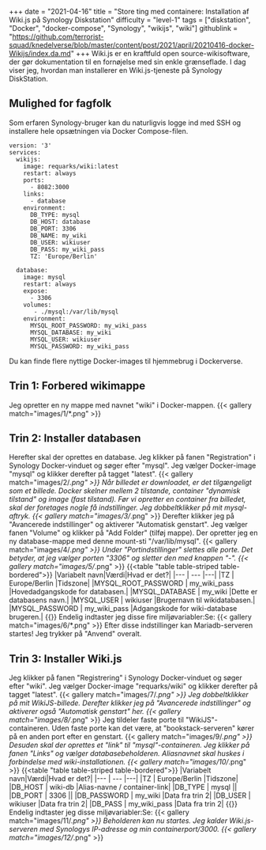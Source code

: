 +++
date = "2021-04-16"
title = "Store ting med containere: Installation af Wiki.js på Synology Diskstation"
difficulty = "level-1"
tags = ["diskstation", "Docker", "docker-compose", "Synology", "wikijs", "wiki"]
githublink = "https://github.com/terrorist-squad/knedelverse/blob/master/content/post/2021/april/20210416-docker-Wikijs/index.da.md"
+++
Wiki.js er en kraftfuld open source-wikisoftware, der gør dokumentation til en fornøjelse med sin enkle grænseflade. I dag viser jeg, hvordan man installerer en Wiki.js-tjeneste på Synology DiskStation.
## Mulighed for fagfolk
Som erfaren Synology-bruger kan du naturligvis logge ind med SSH og installere hele opsætningen via Docker Compose-filen.
```
version: '3'
services:
  wikijs:
    image: requarks/wiki:latest
    restart: always
    ports:
      - 8082:3000
    links:
      - database
    environment:
      DB_TYPE: mysql
      DB_HOST: database
      DB_PORT: 3306
      DB_NAME: my_wiki
      DB_USER: wikiuser
      DB_PASS: my_wiki_pass
      TZ: 'Europe/Berlin'

  database:
    image: mysql
    restart: always
    expose:
      - 3306
    volumes:
       - ./mysql:/var/lib/mysql
    environment:
      MYSQL_ROOT_PASSWORD: my_wiki_pass
      MYSQL_DATABASE: my_wiki
      MYSQL_USER: wikiuser
      MYSQL_PASSWORD: my_wiki_pass

```
Du kan finde flere nyttige Docker-images til hjemmebrug i Dockerverse.
## Trin 1: Forbered wikimappe
Jeg opretter en ny mappe med navnet "wiki" i Docker-mappen.
{{< gallery match="images/1/*.png" >}}

## Trin 2: Installer databasen
Herefter skal der oprettes en database. Jeg klikker på fanen "Registration" i Synology Docker-vinduet og søger efter "mysql". Jeg vælger Docker-image "mysql" og klikker derefter på tagget "latest".
{{< gallery match="images/2/*.png" >}}
Når billedet er downloadet, er det tilgængeligt som et billede. Docker skelner mellem 2 tilstande, container "dynamisk tilstand" og image (fast tilstand). Før vi opretter en container fra billedet, skal der foretages nogle få indstillinger. Jeg dobbeltklikker på mit mysql-aftryk.
{{< gallery match="images/3/*.png" >}}
Derefter klikker jeg på "Avancerede indstillinger" og aktiverer "Automatisk genstart". Jeg vælger fanen "Volume" og klikker på "Add Folder" (tilføj mappe). Der opretter jeg en ny database-mappe med denne mount-sti "/var/lib/mysql".
{{< gallery match="images/4/*.png" >}}
Under "Portindstillinger" slettes alle porte. Det betyder, at jeg vælger porten "3306" og sletter den med knappen "-".
{{< gallery match="images/5/*.png" >}}
{{<table "table table-striped table-bordered">}}
|Variabelt navn|Værdi|Hvad er det?|
|--- | --- |---|
|TZ	| Europe/Berlin |Tidszone|
|MYSQL_ROOT_PASSWORD	| my_wiki_pass |Hovedadgangskode for databasen.|
|MYSQL_DATABASE |	my_wiki |Dette er databasens navn.|
|MYSQL_USER	| wikiuser |Brugernavn til wikidatabasen.|
|MYSQL_PASSWORD |	my_wiki_pass	|Adgangskode for wiki-database brugeren.|
{{</table>}}
Endelig indtaster jeg disse fire miljøvariabler:Se:
{{< gallery match="images/6/*.png" >}}
Efter disse indstillinger kan Mariadb-serveren startes! Jeg trykker på "Anvend" overalt.
## Trin 3: Installer Wiki.js
Jeg klikker på fanen "Registrering" i Synology Docker-vinduet og søger efter "wiki". Jeg vælger Docker-image "requarks/wiki" og klikker derefter på tagget "latest".
{{< gallery match="images/7/*.png" >}}
Jeg dobbeltklikker på mit WikiJS-billede. Derefter klikker jeg på "Avancerede indstillinger" og aktiverer også "Automatisk genstart" her.
{{< gallery match="images/8/*.png" >}}
Jeg tildeler faste porte til "WikiJS"-containeren. Uden faste porte kan det være, at "bookstack-serveren" kører på en anden port efter en genstart.
{{< gallery match="images/9/*.png" >}}
Desuden skal der oprettes et "link" til "mysql"-containeren. Jeg klikker på fanen "Links" og vælger databasebeholderen. Aliasnavnet skal huskes i forbindelse med wiki-installationen.
{{< gallery match="images/10/*.png" >}}
{{<table "table table-striped table-bordered">}}
|Variabelt navn|Værdi|Hvad er det?|
|--- | --- |---|
|TZ	| Europe/Berlin	|Tidszone|
|DB_HOST	| wiki-db	|Alias-navne / container-link|
|DB_TYPE	| mysql	||
|DB_PORT	| 3306	 ||
|DB_PASSWORD	| my_wiki	|Data fra trin 2|
|DB_USER	| wikiuser |Data fra trin 2|
|DB_PASS	| my_wiki_pass	|Data fra trin 2|
{{</table>}}
Endelig indtaster jeg disse miljøvariabler:Se:
{{< gallery match="images/11/*.png" >}}
Beholderen kan nu startes. Jeg kalder Wiki.js-serveren med Synologys IP-adresse og min containerport/3000.
{{< gallery match="images/12/*.png" >}}